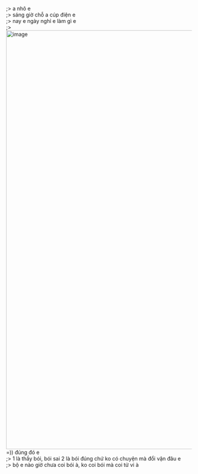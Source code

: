 ;> a nhô e<br>
;> sáng giờ chỗ a cúp điện e<br>
;> nay e ngày nghỉ e làm gì e<br>
;> <img width="1034" height="1138" alt="image" src="https://github.com/user-attachments/assets/69c42322-739e-4167-95e6-458606b35884" /><br>
=)) đúng đó e<br>
;> 1 là thầy bói, bói sai 2 là bói đúng chứ ko có chuyện mà đổi vận đâu e<br>
;> bộ e nào giờ chưa coi bói à, ko coi bói mà coi tử vi à
